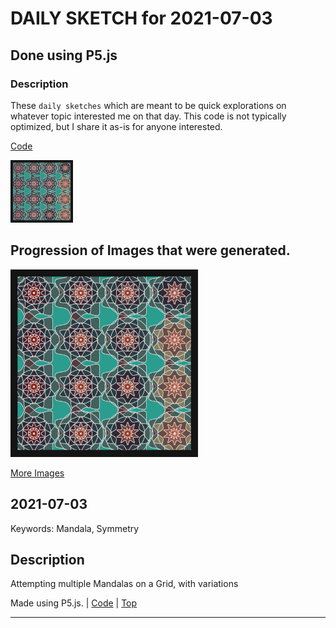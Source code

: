 # DAILY SKETCH for 2021-07-03

## Done using P5.js

### Description

These `daily sketches` which are meant to be quick explorations     on whatever topic interested me on that day. This code is not typically optimized, but I share it as-is     for anyone interested.

[Code](2021-07-03) 

<img src = 'images/keep_2021-07-07-10-46-42.png' width = '100'> 

## Progression of Images that were generated.

<img src = 'images/keep_2021-07-07-10-46-42.png' width = '300'> 


[More Images](2021-07-03/images) 


 ## 2021-07-03
Keywords: Mandala, Symmetry
 

## Description 

 Attempting multiple Mandalas on a Grid, with variations
 

Made using P5.js. | [Code](2021/2021-07-03/) | [Top](#daily-sketches) 

-----


